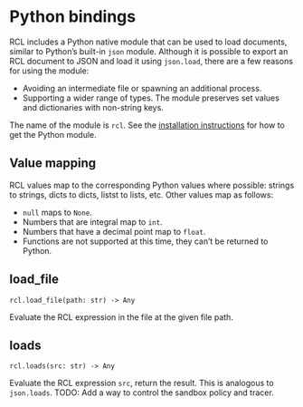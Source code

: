 # Python bindings

RCL includes a Python native module that can be used to load documents, similar
to Python’s built-in `json` module. Although it is possible to export an
<abbr>RCL</abbr> document to <abbr>JSON</abbr> and load it using `json.load`,
there are a few reasons for using the module:

 * Avoiding an intermediate file or spawning an additional process.
 * Supporting a wider range of types. The module preserves set values and
   dictionaries with non-string keys.

The name of the module is `rcl`. See the [installation instructions][install]
for how to get the Python module.

[install]: installation.md#python-module-from-source

## Value mapping

RCL values map to the corresponding Python values where possible: strings to
strings, dicts to dicts, listst to lists, etc. Other values map as follows:

 * `null` maps to `None`.
 * Numbers that are integral map to `int`.
 * Numbers that have a decimal point map to `float`.
 * Functions are not supported at this time, they can’t be returned to Python.

## load_file

    rcl.load_file(path: str) -> Any

Evaluate the <abbr>RCL</abbr> expression in the file at the given file path.

## loads

    rcl.loads(src: str) -> Any

Evaluate the <abbr>RCL</abbr> expression `src`, return the result. This is
analogous to `json.loads`. TODO: Add a way to control the sandbox policy and
tracer.
